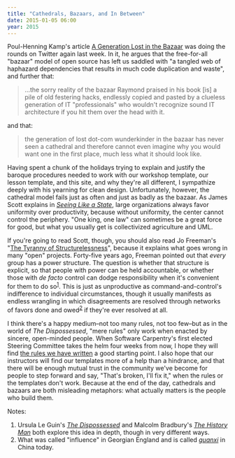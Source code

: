 ```yaml
---
title: "Cathedrals, Bazaars, and In Between"
date: 2015-01-05 06:00
year: 2015
---
```

<p>
  Poul-Henning Kamp's article <a href="https://queue.acm.org/detail.cfm?id=2349257">A Generation Lost in the Bazaar</a>
  was doing the rounds on Twitter again last week.
  In it,
  he argues that the free-for-all "bazaar" model of open source
  has left us saddled with "a tangled web of haphazard dependencies that results in much code duplication and waste",
  and further that:
</p>
<blockquote>
   …the sorry reality of the bazaar Raymond praised in his book [is] a pile of old festering hacks,
   endlessly copied and pasted by a clueless generation of IT "professionals"
   who wouldn't recognize sound IT architecture if you hit them over the head with it.
</blockquote>
<p>
  and that:
</p>
<blockquote>
  the generation of lost dot-com wunderkinder in the bazaar has never seen a cathedral
  and therefore cannot even imagine why you would want one in the first place,
  much less what it should look like.
</blockquote>
<p>
  Having spent a chunk of the holidays trying to explain and justify
  the baroque procedures needed to work with
  our workshop template,
  our lesson template,
  and this site,
  and why they're all different,
  I sympathize deeply with his yearning for clean design.
  Unfortunately, however, the cathedral model fails just as often and just as badly as the bazaar.
  As James Scott explains in <a href="http://www.amazon.com/Seeing-like-State-Certain-Condition/dp/0300078153/"><em>Seeing Like a State</em></a>,
  large organizations always favor uniformity over productivity,
  because without uniformity,
  the center cannot control the periphery.
  "One king, one law" can sometimes be a great force for good,
  but what you usually get is collectivized agriculture and UML.
</p>
<p>
  If you're going to read Scott,
  though,
  you should also read Jo Freeman's "<a href="http://www.jofreeman.com/joreen/tyranny.htm">The Tyranny of Structurelessness</a>",
  because it explains what goes wrong in many "open" projects.
  Forty-five years ago,
  Freeman pointed out that <em>every</em> group has a power structure.
  The question is whether that structure is explicit,
  so that people with power can be held accountable,
  or whether those with <em>de facto</em> control can dodge responsibility
  when it's convenient for them to do so<sup><a href="#1">1</a></sup>.
  This is just as unproductive as command-and-control's indifference to individual circumstances,
  though it usually manifests as endless wrangling
  in which disagreements are resolved through networks of favors done and owed<sup><a href="#2">2</a></sup>
  if they're ever resolved at all.
</p>
<p>
  I think there's a happy medium–not too many rules, not too few–but
  as in the world of <em>The Dispossessed</em>,
  "mere rules" only work when enacted by sincere, open-minded people.
  When Software Carpentry's first elected Steering Committee takes the helm four weeks from now,
  I hope they will find
  <a href="https://software-carpentry.org/scf/index.html">the rules we have written</a>
  a good starting point.
  I also hope that our instructors will find
  our templates
  more of a help than a hindrance,
  and that there will be enough mutual trust in the community we've become
  for people to step forward and say, "That's broken, I'll fix it,"
  when the rules or the templates don't work.
  Because at the end of the day,
  cathedrals and bazaars are both misleading metaphors:
  what actually matters is the people who build them.
</p>
<p>Notes:</p>
<ol>
  <li id="1">
    Ursula Le Guin's <a href="http://www.amazon.com/Dispossessed-Ursula-K-Guin/dp/0061054887/"><em>The Dispossessed</em></a>
    and Malcolm Bradbury's <a href="http://www.amazon.com/History-Man-Malcolm-Bradbury/dp/0140076301/"><em>The History Man</em></a>
    both explore this idea in depth,
    though in very different ways.
  </li>
  <li id="2">
    What was called "influence" in Georgian England
    and is called <a href="https://en.wikipedia.org/wiki/Guanxi"><em>guanxi</em></a> in China today.
  </li>
</ol>
